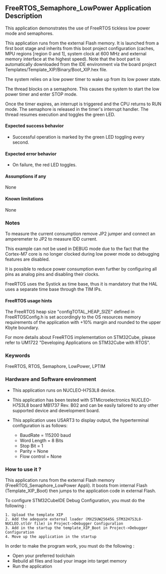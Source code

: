 ## <b>FreeRTOS_Semaphore_LowPower Application Description</b>

This application demonstrates the use of FreeRTOS tickless low power mode and semaphores.

This application runs from the external Flash memory. It is launched from a first boot stage and inherits from this boot project
configuration (caches, MPU regions [region 0 and 1], system clock at 600 MHz and external memory interface at the highest speed).
Note that the boot part is automatically downloaded from the IDE environment via the board project Templates/Template_XIP/Binary/Boot_XIP.hex file.

The system relies on a low power timer to wake up from its low power state.

The thread blocks on a semaphore.
This causes the system to start the low power timer and enter STOP mode.

Once the timer expires, an interrupt is triggered and the CPU returns to RUN mode.
The semaphore is released in the timer's interrupt handler. The thread resumes execution and
toggles the green LED.

#### <b>Expected success behavior</b>

- Successful operation is marked by the green LED toggling every second.

#### <b>Expected error behavior</b>

- On failure, the red LED toggles.

#### <b>Assumptions if any</b>
None

#### <b>Known limitations</b>
None

### <b>Notes</b>

To measure the current consumption remove JP2 jumper and connect an amperemeter to JP2 to measure IDD current.

This example can not be used in DEBUG mode due to the fact that the Cortex-M7 core is no longer clocked during low power mode so debugging features are disabled.

It is possible to reduce power consumption even further by configuring all pins as analog pins and disabling their clocks.

FreeRTOS uses the Systick as time base, thus it is mandatory that the HAL uses a separate time base through the TIM IPs.

#### <b>FreeRTOS usage hints</b>

The FreeRTOS heap size "configTOTAL_HEAP_SIZE" defined in FreeRTOSConfig.h is set accordingly to the
OS resources memory requirements of the application with +10% margin and rounded to the upper Kbyte boundary.

For more details about FreeRTOS implementation on STM32Cube, please refer to UM1722 "Developing Applications
on STM32Cube with RTOS".

### <b>Keywords</b>

FreeRTOS, RTOS, Semaphore, LowPower, LPTIM

### <b>Hardware and Software environment</b>

  - This application runs on NUCLEO-H7S3L8 device.
  - This application has been tested with STMicroelectronics NUCLEO-H7S3L8 board MB1737 Rev. B02
    and can be easily tailored to any other supported device and development board.

  - This application uses USART3 to display output, the hyperterminal configuration is as follows:

    - BaudRate = 115200 baud
    - Word Length = 8 Bits
    - Stop Bit = 1
    - Parity = None
    - Flow control = None


### <b>How to use it ?</b>

This application runs from the external Flash memory (FreeRTOS_Semaphore_LowPower Appli).
It boots from internal Flash (Template_XIP_Boot) then jumps to the application code in external Flash.

To configure STM32CubeIDE Debug Configuration, you must do the following :

    1. Upload the template XIP
    2. Add the adequate external loader (MX25UW25645G_STM32H7S3L8-NUCLEO.stldr file) in Project->Debugger Configuration
    3. Add in the startup the template_XIP_Boot in Project->Debugger Configuration
    4. Move up the application in the startup

In order to make the program work, you must do the following :

 - Open your preferred toolchain
 - Rebuild all files and load your image into target memory
 - Run the application
